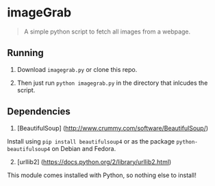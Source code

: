 # imageGrab

> A simple python script to fetch all images from a webpage.

## Running

1. Download `imagegrab.py` or clone this repo.  

2. Then just run `python imagegrab.py` in the directory that inlcudes the script. 


## Dependencies

1. [BeautifulSoup] (http://www.crummy.com/software/BeautifulSoup/)

  Install using `pip install beautifulsoup4` or as the package `python-beautifulsoup4` on Debian and Fedora.

2. [urllib2] (https://docs.python.org/2/library/urllib2.html)

 This module comes installed with Python, so nothing else to install!
